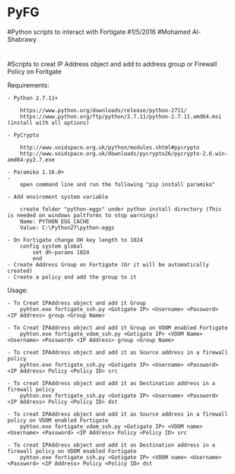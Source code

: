 # PyFG
#Python scripts to interact with Fortigate
#1/5/2016 
#Mohamed Al-Shabrawy
#

#Scripts to creat IP Address object and add to address group or Firewall Policy on Foritgate


Requirements:

	- Python 2.7.11+
	
		https://www.python.org/downloads/release/python-2711/
		https://www.python.org/ftp/python/2.7.11/python-2.7.11.amd64.msi (install with all options)

	- PyCrypto
	
		http://www.voidspace.org.uk/python/modules.shtml#pycrypto
		http://www.voidspace.org.uk/downloads/pycrypto26/pycrypto-2.6.win-amd64-py2.7.exe
	
	- Paramiko 1.16.0+
	- 
		open command line and run the following "pip install paramiko"

	- Add enviroment system variable
	
		create folder "python-eggs" under python install directory (This is needed on windows paltforms to stop warnings)
		Name: PYTHON_EGG_CACHE
		Value: C:\Python27\python-eggs

	- On Fortigate change DH key length to 1024
		config system global
			set dh-params 1024
			end
	- Create Address Group on Fortigate (Or it will be automatically created)
	- Create a policy and add the group to it
		

Usage:

	- To Creat IPAddress object and add it Group
		pyhton.exe fortigate_ssh.py <Gotigate IP> <Username> <Password> <IP Address> group <Group Name>
		
	- To Creat IPAddress object and add it Group on VDOM enabled Fortigate
		pyhton.exe fortigate_vdom_ssh.py <Gotigate IP> <VDOM Name> <Username> <Password> <IP Address> group <Group Name>
		
	- To creat IPAddress object and add it as Source address in a firewall policy
		pyhton.exe fortigate_ssh.py <Gotigate IP> <Username> <Password> <IP Address> Policy <Policy ID> src
		
	- To creat IPAddress object and add it as Destination address in a firewall policy
		pyhton.exe fortigate_ssh.py <Gotigate IP> <Username> <Password> <IP Address> Policy <Policy ID> dst
		
	- To creat IPAddress object and add it as Source address in a firewall policy on VDOM enabled Fortigate
		pyhton.exe fortigate_vdom_ssh.py <Gotigate IP> <VDOM name> <Username> <Password> <IP Address> Policy <Policy ID> src
		
	- To creat IPAddress object and add it as Destination address in a firewall policy on VDOM enabled Fortigate
		pyhton.exe fortigate_ssh.py <Gotigate IP> <VDOM name> <Username> <Password> <IP Address> Policy <Policy ID> dst
